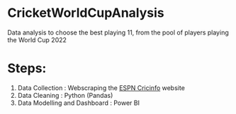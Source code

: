 # CricketWorldCupAnalysis
Data analysis to choose the best playing 11, from the pool of players playing the World Cup 2022

# Steps:
1. Data Collection : Webscraping the [ESPN Cricinfo](http://www.espn.in/cricket/) website 
2. Data Cleaning : Python (Pandas)
3. Data Modelling and Dashboard : Power BI
